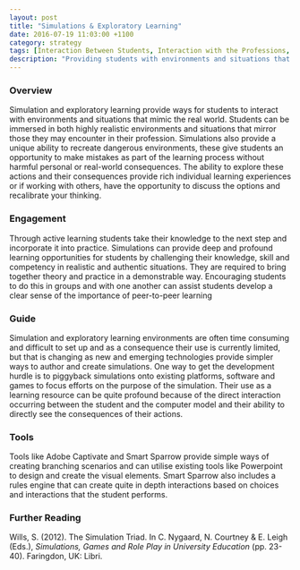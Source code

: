```yaml
---
layout: post
title: "Simulations & Exploratory Learning"
date: 2016-07-19 11:03:00 +1100
category: strategy
tags: [Interaction Between Students, Interaction with the Professions, Flexible & Adaptive Learning, Interactive Resources, E-Assessment,] 
description: "Providing students with environments and situations that mimic the real world"
---
```


### Overview

Simulation and exploratory learning provide ways for students to interact with environments and situations that mimic the real world. Students can be immersed in both highly realistic environments and situations that mirror those they may encounter in their profession. Simulations also provide a unique ability to recreate dangerous environments, these give students an opportunity to make mistakes as part of the learning process without harmful personal or real-world consequences. The ability to explore these actions and their consequences provide rich individual learning experiences or if  working with others, have the opportunity to discuss the options and recalibrate your thinking.

### Engagement

Through active learning students take their knowledge to the next step and incorporate it into practice. Simulations can provide deep and profound learning opportunities for students by challenging their knowledge, skill and competency in realistic and authentic situations. They are required to bring together theory and practice in a demonstrable way. Encouraging students to do this in groups and with one another can assist students develop a clear sense of the importance of peer-to-peer learning

### Guide

Simulation and exploratory learning environments are often time consuming and difficult to set up and as a consequence their use is currently limited, but that is changing as new and emerging technologies provide simpler ways to author and create simulations. One way to get the development hurdle is to piggyback simulations onto existing platforms, software and games to focus efforts on the purpose of the simulation. Their use as a learning resource can be quite profound because of the direct interaction occurring between the student and the computer model and their ability to directly see the consequences of their actions. 

### Tools

Tools like Adobe Captivate and Smart Sparrow provide simple ways of creating branching scenarios and can utilise existing tools like Powerpoint to design and create the visual elements. Smart Sparrow also includes a rules engine that can create quite in depth interactions based on choices and interactions that the student performs. 

### Further Reading

<div class="apa-ref" markdown="1">

Wills, S. (2012). The Simulation Triad. In C. Nygaard, N. Courtney & E. Leigh (Eds.), *Simulations, Games and Role Play in University Education* (pp. 23-40). Faringdon, UK: Libri.

</div>